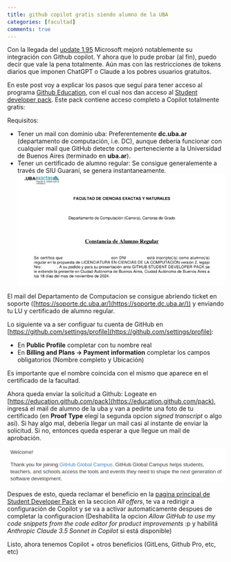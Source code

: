 ```yaml
---
title: github copilot gratis siendo alumno de la UBA
categories: [facultad]
comments: true
---
```


Con la llegada del [update 1.95](https://code.visualstudio.com/updates/v1_95) Microsoft mejoró notablemente su integración con Github copilot. Y ahora que lo pude probar (al fin), puedo decir que vale la pena totalmente. Aún mas con las restricciones de tokens diarios que imponen ChatGPT o Claude a los pobres usuarios gratuitos.

En este post voy a explicar los pasos que seguí para tener acceso al programa [Github Education](https://github.com/education), con el cual nos dan acceso al [Student developer pack](https://education.github.com/pack). Este pack contiene acceso completo a Copilot totalmente gratis:

Requisitos:
- Tener un mail con dominio uba: Preferentemente **dc.uba.ar** (departamento de computación, i.e. DC), aunque debería funcionar con cualquier mail que GitHub detecte como perteneciente a la Universidad de Buenos Aires (terminado en **uba.ar**).
- Tener un certificado de alumno regular: Se consigue generalemente a través de SIU Guaraní, se genera instantaneamente.
![](/assets/img/posts/certificado.png)

El mail del Departamento de Computacion se consigue abriendo ticket en soporte ([https://soporte.dc.uba.ar/](https://soporte.dc.uba.ar/)) y enviando tu LU y certificado de alumno regular.

Lo siguiente va a ser configuar tu cuenta de GitHub en [https://github.com/settings/profile](https://github.com/settings/profile):
- En **Public Profile** completar con tu nombre real
- En **Billing and Plans -> Payment information** completar los campos obligatorios (Nombre completo y Ubicación)

Es importante que el nombre coincida con el mismo que aparece en el certificado de la facultad.

Ahora queda enviar la solicitud a Github:
Logeate en [https://education.github.com/pack](https://education.github.com/pack), ingresá el mail de alumno de la uba y van a pedirte una foto de tu certificado (en **Proof Type** elegí la segunda opcion *signed transcript* o algo así). Si hay algo mal, debería llegar un mail casi al instante de enviar la solicitud. Si no, entonces queda esperar a que llegue un mail de aprobación.

![](/assets/img/posts/githubstudent.png)

Despues de esto, queda reclamar el beneficio en la [pagina principal de Student Developer Pack](https://education.github.com/pack) en la seccion *All offers*, te va a redirigir a configuración de Copilot y se va a activar automaticamente despues de completar la configuracion (Deshabilita la opcion *Allow GitHub to use my code snippets from the code editor for product improvements* :p y habilitá *Anthropic Claude 3.5 Sonnet in Copilot* si está disponible)

Listo, ahora tenemos Copilot + otros beneficios (GitLens, Github Pro, etc, etc)